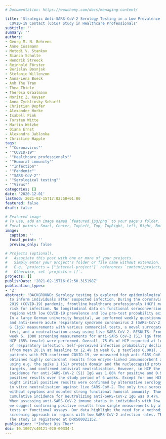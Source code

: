 ```yaml
---
# Documentation: https://wowchemy.com/docs/managing-content/

title: 'Strategic Anti-SARS-CoV-2 Serology Testing in a Low Prevalence Setting: The
  COVID-19 Contact (CoCo) Study in Healthcare Professionals'
subtitle: ''
summary: ''
authors:
- Georg M. N. Behrens
- Anne Cossmann
- Metodi V. Stankov
- Bianca Schulte
- Hendrik Streeck
- Reinhold Förster
- Berislav Bosnjak
- Stefanie Willenzon
- Anna-Lena Boeck
- Anh Thu Tran
- Thea Thiele
- Theresa Graalmann
- Moritz Z. Kayser
- Anna Zychlinsky Scharff
- Christian Dopfer
- Alexander Horke
- Isabell Pink
- Torsten Witte
- Martin Wetzke
- Diana Ernst
- Alexandra Jablonka
- Christine Happle
tags:
- '"Coronavirus"'
- '"COVID-19"'
- '"Healthcare professionals"'
- '"Humoral immunity"'
- '"Infection"'
- '"Pandemic"'
- '"SARS-CoV-2"'
- '"Serological testing"'
- '"Virus"'
categories: []
date: '2020-12-01'
lastmod: 2021-02-15T17:02:50+01:00
featured: false
draft: false

# Featured image
# To use, add an image named `featured.jpg/png` to your page's folder.
# Focal points: Smart, Center, TopLeft, Top, TopRight, Left, Right, BottomLeft, Bottom, BottomRight.
image:
  caption: ''
  focal_point: ''
  preview_only: false

# Projects (optional).
#   Associate this post with one or more of your projects.
#   Simply enter your project's folder or file name without extension.
#   E.g. `projects = ["internal-project"]` references `content/project/deep-learning/index.md`.
#   Otherwise, set `projects = []`.
projects: []
publishDate: '2021-02-15T16:02:50.315198Z'
publication_types:
- '2'
abstract: 'BACKGROUND: Serology testing is explored for epidemiological research and
  to inform individuals after suspected infection. During the coronavirus disease
  2019 (COVID-19) pandemic, frontline healthcare professionals (HCP) may be at particular
  risk for infection. No longitudinal data on functional seroconversion in HCP in
  regions with low COVID-19 prevalence and low pre-test probability exist. METHODS:
  In a large German university hospital, we performed weekly questionnaire assessments
  and anti-severe acute respiratory syndrome coronavirus 2 (SARS-CoV-2) immunoglobulin
  G (IgG) measurements with various commercial tests, a novel surrogate virus neutralisation
  test, and a neutralisation assay using live SARS-CoV-2. RESULTS: From baseline to
  week 6, 1080 screening measurements for anti-SARS CoV-2 (S1) IgG from 217 frontline
  HCP (65% female) were performed. Overall, 75.6% of HCP reported at least one symptom
  of respiratory infection. Self-perceived infection probability declined over time
  (from mean 20.1% at baseline to 12.4% in week 6, p textless 0.001). In sera of convalescent
  patients with PCR-confirmed COVID-19, we measured high anti-SARS-CoV-2 IgG levels,
  obtained highly concordant results from enzyme-linked immunosorbent assays (ELISA)
  using e.g. the spike 1 (S1) protein domain and the nucleocapsid protein (NCP) as
  targets, and confirmed antiviral neutralisation. However, in HCP the cumulative
  incidence for anti-SARS-CoV-2 (S1) IgG was 1.86% for positive and 0.93% for equivocal
  positive results over the study period of 6 weeks. Except for one HCP, none of the
  eight initial positive results were confirmed by alternative serology tests or showed
  in vitro neutralisation against live SARS-CoV-2. The only true seroconversion occurred
  without symptoms and mounted strong functional humoral immunity. Thus, the confirmed
  cumulative incidence for neutralizing anti-SARS-CoV-2 IgG was 0.47%. CONCLUSION:
  When assessing anti-SARS-CoV-2 immune status in individuals with low pre-test probability,
  we suggest confirming positive results from single measurements by alternative serology
  tests or functional assays. Our data highlight the need for a methodical serology
  screening approach in regions with low SARS-CoV-2 infection rates. TRIAL REGISTRATION:
  The study is registered at DRKS00021152.'
publication: '*Infect Dis Ther*'
doi: 10.1007/s40121-020-00334-1
---
```

